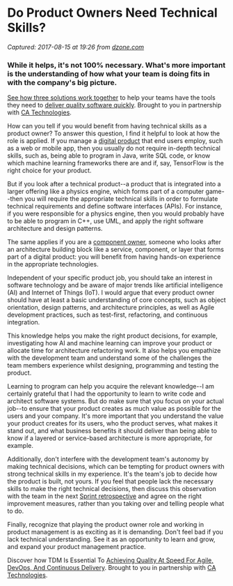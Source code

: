 # Do Product Owners Need Technical Skills?

_Captured: 2017-08-15 at 19:26 from [dzone.com](https://dzone.com/articles/do-product-owners-need-technical-skills?edition=317393&utm_source=Daily%20Digest&utm_medium=email&utm_campaign=Daily%20Digest%202017-08-14)_

### While it helps, it's not 100% necessary. What's more important is the understanding of how what your team is doing fits in with the company's big picture.

[See how three solutions work together](https://dzone.com/go?i=204124&u=https%3A%2F%2Fad.doubleclick.net%2Fddm%2Ftrackclk%2FN6040.130331DZONE%2FB11226848.150413346%3Bdc_trk_aid%3D321098505%3Bdc_trk_cid%3D81553809%3Bdc_lat%3D%3Bdc_rdid%3D%3Btag_for_child_directed_treatment%3D) to help your teams have the tools they need to [deliver quality software quickly](https://dzone.com/go?i=204124&u=https%3A%2F%2Fad.doubleclick.net%2Fddm%2Ftrackclk%2FN6040.130331DZONE%2FB11226848.150123399%3Bdc_trk_aid%3D321096583%3Bdc_trk_cid%3D81552442%3Bdc_lat%3D%3Bdc_rdid%3D%3Btag_for_child_directed_treatment%3D). Brought to you in partnership with [CA Technologies](https://dzone.com/go?i=204124&u=https%3A%2F%2Fad.doubleclick.net%2Fddm%2Ftrackclk%2FN6040.130331DZONE%2FB11226848.150413346%3Bdc_trk_aid%3D321098505%3Bdc_trk_cid%3D81553809%3Bdc_lat%3D%3Bdc_rdid%3D%3Btag_for_child_directed_treatment%3D).

How can you tell if you would benefit from having technical skills as a product owner? To answer this question, I find it helpful to look at how the role is applied. If you manage a [digital product](http://www.romanpichler.com/blog/what-is-a-digital-product/) that end users employ, such as a web or mobile app, then you usually do not require in-depth technical skills, such as, being able to program in Java, write SQL code, or know which machine learning frameworks there are and if, say, TensorFlow is the right choice for your product.

But if you look after a technical product--a product that is integrated into a larger offering like a physics engine, which forms part of a computer game--then you will require the appropriate technical skills in order to formulate technical requirements and define software interfaces (APIs). For instance, if you were responsible for a physics engine, then you would probably have to be able to program in C++, use UML, and apply the right software architecture and design patterns.

The same applies if you are a [component owner](http://www.romanpichler.com/blog/scaling-the-product-owner/), someone who looks after an architecture building block like a service, component, or layer that forms part of a digital product: you will benefit from having hands-on experience in the appropriate technologies.

Independent of your specific product job, you should take an interest in software technology and be aware of major trends like artificial intelligence (AI) and Internet of Things (IoT). I would argue that every product owner should have at least a basic understanding of core concepts, such as object orientation, design patterns, and architecture principles, as well as Agile development practices, such as test-first, refactoring, and continuous integration.

This knowledge helps you make the right product decisions, for example, investigating how AI and machine learning can improve your product or allocate time for architecture refactoring work. It also helps you empathize with the development team and understand some of the challenges the team members experience whilst designing, programming and testing the product.

Learning to program can help you acquire the relevant knowledge--I am certainly grateful that I had the opportunity to learn to write code and architect software systems. But do make sure that you focus on your actual job--to ensure that your product creates as much value as possible for the users and your company. It's more important that you understand the value your product creates for its users, who the product serves, what makes it stand out, and what business benefits it should deliver than being able to know if a layered or service-based architecture is more appropriate, for example.

Additionally, don't interfere with the development team's autonomy by making technical decisions, which can be tempting for product owners with strong technical skills in my experience. It's the team's job to decide how the product is built, not yours. If you feel that people lack the necessary skills to make the right technical decisions, then discuss this observation with the team in the next [Sprint retrospective](http://www.romanpichler.com/blog/product-owner-sprint-retrospective/) and agree on the right improvement measures, rather than you taking over and telling people what to do.

Finally, recognize that playing the product owner role and working in product management is as exciting as it is demanding. Don't feel bad if you lack technical understanding. See it as an opportunity to learn and grow, and expand your product management practice.

Discover how TDM Is Essential To [Achieving Quality At Speed For Agile, DevOps, And Continuous Delivery](https://dzone.com/go?i=204125&u=https%3A%2F%2Fad.doubleclick.net%2Fddm%2Ftrackclk%2FN6040.130331DZONE%2FB11226848.150413345%3Bdc_trk_aid%3D321095198%3Bdc_trk_cid%3D81552443%3Bdc_lat%3D%3Bdc_rdid%3D%3Btag_for_child_directed_treatment%3D). Brought to you in partnership with [CA Technologies](https://dzone.com/go?i=204125&u=https%3A%2F%2Fad.doubleclick.net%2Fddm%2Ftrackclk%2FN6040.130331DZONE%2FB11226848.150413345%3Bdc_trk_aid%3D321095198%3Bdc_trk_cid%3D81552443%3Bdc_lat%3D%3Bdc_rdid%3D%3Btag_for_child_directed_treatment%3D).

